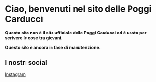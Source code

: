 # Ciao, benvenuti nel sito delle Poggi Carducci

**Questo sito non è il sito ufficiale delle Poggi Carducci ed è usato per scrivere le cose tra giovani.**

**Questo sito è ancora in fase di manutenzione.**

## I nostri social
[Instagram](https://)
